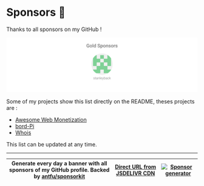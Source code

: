 # Sponsors 🚀

Thanks to all sponsors on my GitHub ! 

![Sponsors](./sponsors.svg)

Some of my projects show this list directly on the README, theses projects are : 

- [Awesome Web Monetization](https://github.com/thomasbnt/awesome-web-monetization)
- [bord-Pi](https://github.com/thomasbnt/Bord-Pi)
- [Whois](https://github.com/Mist3r-Robot/Whois)

This list can be updated at any time.

____

|Generate every day a banner with all sponsors of my GitHub profile. Backed by [antfu/sponsorkit](https://github.com/antfu/sponsorkit)|[Direct URL from JSDELIVR CDN](https://cdn.jsdelivr.net/gh/thomasbnt/sponsors/sponsors.svg)|[![Sponsor generator](https://github.com/thomasbnt/sponsors/actions/workflows/sponsor_gen.yml/badge.svg)](https://github.com/thomasbnt/sponsors/actions/workflows/sponsor_gen.yml)|
|-----|-----|-----|






